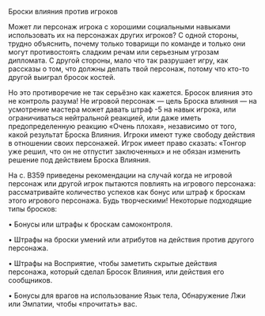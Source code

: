 Броски влияния против игроков

Может ли персонаж игрока с хорошими социальными навыками использовать их на персонажах других игроков? С одной стороны, трудно объяснить, почему только товарищи по команде и только они могут противостоять сладким речам или серьезным угрозам дипломата. С другой стороны, мало что так разрушает игру, как рассказы о том, что должны делать твой персонаж, потому что кто-то другой выиграл бросок костей.

Но это противоречие не так серьёзно как кажется. Бросок влияния это не контроль разума! Не игровой персонаж — цель Броска влияния — на усмотрение мастера может давать штраф -5 на навык игрока, или ограничиваться нейтральной реакцией, или даже иметь предопределенную реакцию «Очень плохая», независимо от того, какой результат Броска Влияния. Игроки имеют туже свободу действия в отношении своих персонажей. Игрок имеет право сказать: «Тонгор уже решил, что он не отпустит заключенных» и не обязан изменить решение под действием Броска Влияния.

На с. B359 приведены рекомендации на случай когда не игровой персонаж или другой игрок пытаются повлиять на игрового персонажа: рассматривайте количество успехов как бонус или штраф к броскам этого игрового персонажа. Будь творческими! Некоторые подходящие типы бросков:

• Бонусы или штрафы к броскам самоконтроля.

• Штрафы на броски умений или атрибутов на действия против другого персонажа.

• Штрафы на Восприятие, чтобы заметить скрытые действия персонажа, который сделал Бросок Влияния, или действия его сообщников.

• Бонусы для врагов на использование Язык тела, Обнаружение Лжи или Эмпатии, чтобы «прочитать» вас.